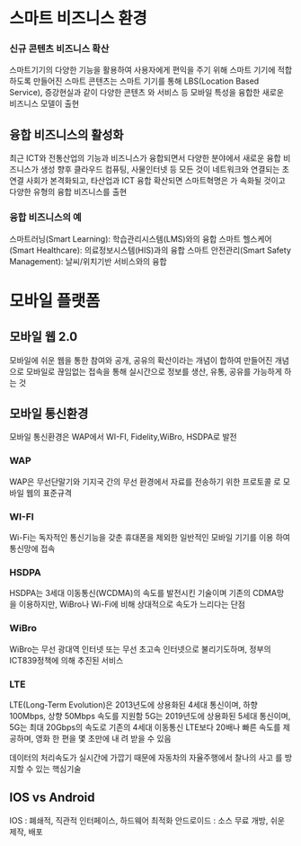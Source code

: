 
# 스마트 비즈니스 환경
### 신규 콘텐츠 비즈니스 확산
스마트기기의 다양한 기능을 활용하여 사용자에게 편익을 주기 위해 스마트 기기에 적합하도록 만들어진 스마트 콘텐츠는 스마트 기기를 통해 LBS(Location Based Service), 증강현실과 같이 다양한 콘텐츠 와 서비스 등 모바일 특성을 융합한 새로운 비즈니스 모델이 출현
## 융합 비즈니스의 활성화
최근 ICT와 전통산업의 기능과 비즈니스가 융합되면서 다양한 분야에서 새로운 융합 비즈니스가 생성
향후 클라우드 컴퓨팅, 사물인터넷 등 모든 것이 네트워크와 연결되는 초 연결 사회가 본격화되고, 타산업과 ICT 융합 확산되면 스마트혁명은 가 속화될 것이고 다양한 유형의 융합 비즈니스를 출현
### 융합 비즈니스의 예 
스마트러닝(Smart Learning): 학습관리시스템(LMS)와의 융합 
스마트 헬스케어(Smart Healthcare): 의료정보시스템(HIS)과의 융합 
스마트 안전관리(Smart Safety Management): 날씨/위치기반 서비스와의 융합


# 모바일 플랫폼
## 모바일 웹 2.0
모바일에 쉬운 웹을 통한 참여와 공개, 공유의 확산이라는 개념이 합하여 만들어진 개념으로 모바일로 끊임없는 접속을 통해 실시간으로 정보를 생산, 유통, 공유를 가능하게 하는 것

## 모바일 통신환경
모바일 통신환경은 WAP에서 WI-FI, Fidelity,WiBro, HSDPA로 발전

### WAP
WAP은 무선단말기와 기지국 간의 무선 환경에서 자료를 전송하기 위한 프로토콜 로 모바일 웹의 표준규격 
### WI-FI
Wi-Fi는 독자적인 통신기능을 갖춘 휴대폰을 제외한 일반적인 모바일 기기를 이용 하여 통신망에 접속 
### HSDPA
HSDPA는 3세대 이동통신(WCDMA)의 속도를 발전시킨 기술이며 기존의 CDMA망 을 이용하지만, WiBro나 Wi-Fi에 비해 상대적으로 속도가 느리다는 단점 
### WiBro
WiBro는 무선 광대역 인터넷 또는 무선 초고속 인터넷으로 불리기도하며, 정부의 ICT839정책에 의해 추진된 서비스 
### LTE
LTE(Long-Term Evolution)은 2013년도에 상용화된 4세대 통신이며, 하향 100Mbps, 상향 50Mbps 속도를 지원함 
5G는 2019년도에 상용화된 5세대 통신이며, 5G는 최대 20Gbps의 속도로 기존의 4세대 이동통신 LTE보다 20배나 빠른 속도를 제공하며, 영화 한 편을 몇 초만에 내 려 받을 수 있음 

데이터의 처리속도가 실시간에 가깝기 때문에 자동차의 자율주행에서 찰나의 사고 를 방지할 수 있는 핵심기술
## IOS vs Android
IOS : 폐쇄적, 직관적 인터페이스, 하드웨어 최적화
안드로이드 : 소스 무료 개방, 쉬운 제작, 배포





